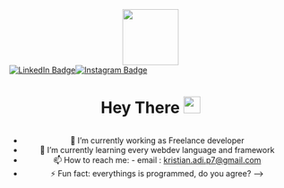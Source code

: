 <div id="header" align="center">
  <img src= https://i.gifer.com/39Cg.gif width="100"/>

  <div id="badges" align="center" style="display: flex; flex-direction: column; justify-content: center">
    <div style="display: flex">
      <a href="https://www.linkedin.com/in/kristian-adi-0a527b2a2/">
        <img src="https://img.shields.io/badge/LinkedIn-blue?style=for-the-badge&logo=linkedin&logoColor=white" alt="LinkedIn Badge"/>
      </a>
      <a href="https://instagram.com/Ian_krist/">
        <img src="https://img.shields.io/badge/Instagram-E4405F?style=for-the-badge&logo=instagram&logoColor=white" alt="Instagram Badge"/>
      </a>
    </div>

  <h1 align="center">
    Hey There
    <img src="https://i.gifer.com/39Cg.gif" width="30"/>
  </h1>
</div>

- 🔭 I’m currently working as Freelance developer
- 🌱 I’m currently learning every webdev language and framework
- 📫 How to reach me:
        - email : kristian.adi.p7@gmail.com
- ⚡ Fun fact: everythings is programmed, do you agree?
-->
